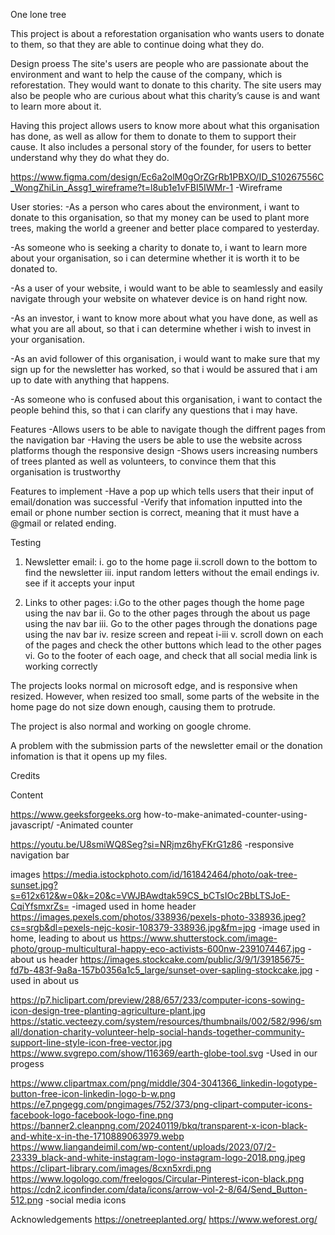 One lone tree

This project is about a reforestation organisation who wants users to donate to them, so that they are able to continue doing what they do.

Design proess
The site's users are people who are passionate about the environment and want to help the cause of the company, which is reforestation. They would want to donate to this charity. The site users may also be people who are curious about what this charity’s cause is and want to learn more about it.

Having this project allows users to know more about what this organisation has done, as well as allow for them to donate to them to support their cause. It also includes a personal story of the founder, for users to better understand why they do what they do.

https://www.figma.com/design/Ec6a2olM0gOrZGrRb1PBXO/ID_S10267556C_WongZhiLin_Assg1_wireframe?t=l8ub1e1vFBI5IWMr-1
-Wireframe

User stories:
-As a person who cares about the environment, i want to donate to this organisation, so that my money can be used to plant more trees, making the world a greener and better place compared to yesterday.

-As someone who is seeking a charity to donate to, i want to learn more about your organisation, so i can determine whether it is worth it to be donated to.

-As a user of your website, i would want to be able to seamlessly and easily navigate through your website on whatever device is on hand right now.

-As an investor, i want to know more about what you have done, as well as what you are all about, so that i can determine whether i wish to invest in your organisation.

-As an avid follower of this organisation, i would want to make sure that my sign up for the newsletter has worked, so that i would be assured that i am up to date with anything that happens.

-As someone who is confused about this organisation, i want to contact the people behind this, so that i can clarify any questions that i may have.




Features
-Allows users to be able to navigate though the diffrent pages from the navigation bar
-Having the users be able to use the website across platforms though the responsive design
-Shows users increasing numbers of trees planted as well as volunteers, to convince them that this organisation is trustworthy

Features to implement
-Have a pop up which tells users that their input of email/donation was successful
-Verify that infomation inputted into the email or phone number section is correct, meaning that it must have a @gmail or related ending.





Testing

1) Newsletter email:
i. go to the home page
ii.scroll down to the bottom to find the newsletter
iii. input random letters without the email endings
iv. see if it accepts your input

2) Links to other pages:
i.Go to the other pages though the home page using the nav bar
ii. Go to the other pages through the about us page using the nav bar
iii. Go to the other pages through the donations page using the nav bar
iv. resize screen and repeat i-iii
v. scroll down on each of the pages and check the other buttons which lead to the other pages
vi. Go to the footer of each oage, and check that all social media link is working correctly

The projects looks normal on microsoft edge, and is responsive when resized. However, when resized too small, some parts of the website in the home page do not size down enough, causing them to protrude. 

The project is also normal and working on google chrome.

A problem with the submission parts of the newsletter email or the donation infomation is that it opens up my files.






Credits

Content

https://www.geeksforgeeks.org how-to-make-animated-counter-using-javascript/ -Animated counter

https://youtu.be/U8smiWQ8Seg?si=NRjmz6hyFKrG1z86 -responsive navigation bar


images
https://media.istockphoto.com/id/161842464/photo/oak-tree-sunset.jpg?s=612x612&w=0&k=20&c=VWJBAwdtak59CS_bCTsIOc2BbLTSJoE-CqiYfsmxrZs= -imaged used in home header
https://images.pexels.com/photos/338936/pexels-photo-338936.jpeg?cs=srgb&dl=pexels-nejc-kosir-108379-338936.jpg&fm=jpg -image used in home, leading to about us
https://www.shutterstock.com/image-photo/group-multicultural-happy-eco-activists-600nw-2391074467.jpg -about us header
https://images.stockcake.com/public/3/9/1/39185675-fd7b-483f-9a8a-157b0356a1c5_large/sunset-over-sapling-stockcake.jpg -used in about us



https://p7.hiclipart.com/preview/288/657/233/computer-icons-sowing-icon-design-tree-planting-agriculture-plant.jpg
https://static.vecteezy.com/system/resources/thumbnails/002/582/996/small/donation-charity-volunteer-help-social-hands-together-community-support-line-style-icon-free-vector.jpg
https://www.svgrepo.com/show/116369/earth-globe-tool.svg
-Used in our progess

https://www.clipartmax.com/png/middle/304-3041366_linkedin-logotype-button-free-icon-linkedin-logo-b-w.png
https://e7.pngegg.com/pngimages/752/373/png-clipart-computer-icons-facebook-logo-facebook-logo-fine.png
https://banner2.cleanpng.com/20240119/bkq/transparent-x-icon-black-and-white-x-in-the-1710889063979.webp
https://www.liangandeimil.com/wp-content/uploads/2023/07/2-23339_black-and-white-instagram-logo-instagram-logo-2018.png.jpeg
https://clipart-library.com/images/8cxn5xrdi.png
https://www.logologo.com/freelogos/Circular-Pinterest-icon-black.png
https://cdn2.iconfinder.com/data/icons/arrow-vol-2-8/64/Send_Button-512.png
-social media icons



Acknowledgements
https://onetreeplanted.org/
https://www.weforest.org/


